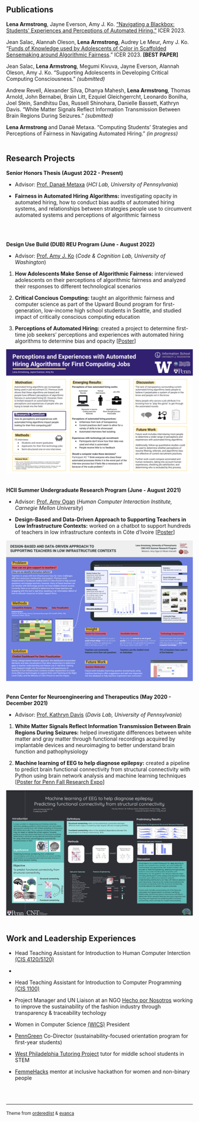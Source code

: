 ## Publications

**Lena Armstrong**, Jayne Everson, Amy J. Ko. [“Navigating a Blackbox: Students' Experiences and Perceptions of Automated Hiring.”](https://faculty.washington.edu/ajko/papers/Armstrong2023AutomatedHiring.pdf) ICER 2023. 

Jean Salac, Alannah Oleson, **Lena Armstrong**, Audrey Le Meur, Amy J. Ko. “[Funds of Knowledge used by Adolescents of Color in Scaffolded Sensemaking around Algorithmic Fairness](https://faculty.washington.edu/ajko/papers/Salac2023AdolescentAlgorithmicFairness.pdf).” ICER 2023. **[BEST PAPER]**

Jean Salac, **Lena Armstrong**, Megumi Kivuva, Jayne Everson, Alannah Oleson, Amy J. Ko. “Supporting Adolescents in Developing Critical Computing Consciousness.” _(submitted)_

Andrew Revell, Alexander Silva, Dhanya Mahesh, **Lena Armstrong**, Thomas Arnold, John Bernabei, Brain Litt, Ezquiel Gleichgerrcht, Leonardo Bonilha, Joel Stein, Sandhitsu Das, Russell Shinohara, Danielle Bassett, Kathryn Davis. “White Matter Signals Reflect Information Transmission Between Brain Regions During Seizures.” _(submitted)_

**Lena Armstrong** and Danaë Metaxa. “Computing Students’ Strategies and Perceptions of Fairness in Navigating Automated Hiring.” _(in progress)_
<br>
<br>

## Research Projects

**Senior Honors Thesis (August 2022 - Present)**

- Advisor: [Prof. Danaë Metaxa](https://metaxa.net/) (_HCI Lab, University of Pennsylvania_)

- **Fairness in Automated Hiring Algorithms:** investigating opacity in automated hiring, how to conduct bias audits of automated hiring systems, and relationships between strategies people use to circumvent automated systems and perceptions of algorithmic fairness
<br>
<br>

**Design Use Build (DUB) REU Program (June - August 2022)**

- Advisor: [Prof. Amy J. Ko](https://faculty.washington.edu/ajko) (_Code & Cognition Lab, University of Washington_)

1. **How Adolescents Make Sense of Algorithmic Fairness:** interviewed adolescents on their perceptions of algorithmic fairness and analyzed their responses to different technological scenarios

2. **Critical Concious Computing:** taught an algorithmic fairness and computer science as part of the Upward Bound program for first-generation,
low-income high school students in Seattle, and studied impact of critically conscious computing education

3.  **Perceptions of Automated Hiring:** created a project to determine first-time job seekers’ perceptions and experiences with automated hiring algorithms to determine bias and opacity [[Poster](https://drive.google.com/file/d/1UyxGvT0-nu_sn6QEYdcHQVPNW3HBybPa/view?usp=sharing)]

  ![Poster](images/DUB_REU_2022.png)
<br>
<br>

**HCII Summer Undergraduate Research Program (June - August 2021)**

- Advisor: [Prof. Amy Ogan](https://www.amyogan.com/) (_Human Computer Interaction Institute, Carnegie Mellon University_)

- **Design-Based and Data-Driven Approach to Supporting Teachers in Low Infrastructure Contexts:** worked on a chatbot to support hundreds of teachers in low infrastructure contexts in Côte d’Ivoire [[Poster](https://drive.google.com/file/d/1dgRMjN74YXSNIuabXClYMu3LJKMMRVH7/view?usp=sharing)]

![Poster](images/HCII_REU_2021.png)
<br>
<br>

**Penn Center for Neuroengineering and Therapeutics (May 2020 - December 2021)**

- Advisor: [Prof. Kathryn Davis](https://davislab.med.upenn.edu/) (_Davis Lab, University of Pennsylvania_)

1. **White Matter Signals Reflect Information Transmission Between Brain Regions During Seizures:** helped investigate differences between white matter and gray matter through functional recordings acquired by implantable devices and neuroimaging to better understand brain function and pathophysiology

2. **Machine learning of EEG to help diagnose epilepsy:** created a pipeline to predict brain functional connectivity from structural connectivity with Python using brain network analysis and machine learning techniques [[Poster for Penn Fall Research Expo](https://presentations.curf.upenn.edu/poster/machine-learning-eeg-help-diagnose-epilepsy-predicting-functional-connectivity-structural)]

  ![Poster](images/PURM_REU_2020.png)
<br>
<br>

## Work and Leadership Experiences
- Head Teaching Assistant for Introduction to Human Computer Interction [(CIS 4120/5120)](https://emoneil.github.io/cis4120-5120/#schedule)
- 
- Head Teaching Assistant for Introduction to Computer Programming [(CIS 1100)](https://www.cis.upenn.edu/~cis110/current/staff.html)

- Project Manager and UN Liaison at an NGO [Hecho por Nosotros](https://www.hechoxnosotros.org/) working to improve the sustainability of the fashion industry through transparency & traceability techology

- Women in Computer Science [(WICS)](https://wics.cis.upenn.edu/program.html) President

- [PennGreen](https://sustainability.upenn.edu/participate/students/penngreen-pre-orientation) Co-Director (sustainability-focused orientation program for first-year students)

- [West Philadelphia Tutoring Project](https://upennwptp.weebly.com/) tutor for middle school students in STEM

- [FemmeHacks](https://femmehacks.io/) mentor at inclusive hackathon for women and non-binary people 
<br>
<br>

---
<p><small>Theme from <a href="https://github.com/orderedlist">orderedlist</a> & <a href="https://github.com/evanca">evanca</a></small></p>
